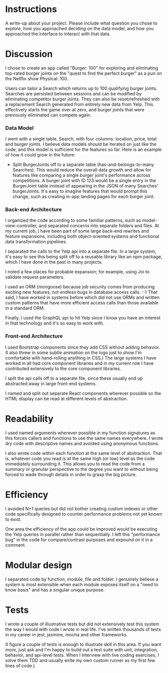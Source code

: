 # Instructions
A write-up about your project. Please include what question you chose to explore, how you approached deciding on the data model, and how you approached the interface to interact with that data.

# Discussion
I chose to create an app called "Burger: 100" for exploring and eliminating top-rated burger joints on the "quest to find the perfect burger" as a pun on the Netflix show Physical: 100.

Users can tailor a Search which returns up to 100 qualifying burger joints. Searches are persisted between sessions and can be modified by eliminating competitor burger joints. They can also be reset/refreshed with a replacement Search generated from entirely new data from Yelp. This effectively starts the game over at zero, and burger joints that were previously eliminated can compete again.

### Data Model
I went with a single table, Search, with four columns: location, price, total and burger joints. I believe data models should be iterated on just like the code, and this model is sufficient for the features so far. Here is an example of how it could grow in the future:
- Split BurgerJoints off to a separate table (has-and-belongs-to-many Searches). This would reduce the overall data growth and allow for features like comparing a single burger joint's performance across competitions. A burger joint with ID 123 would be a single entry in the BurgerJoint table instead of appearing in the JSON of many Searches' burgerJoints. It's easy to imagine features that would prompt this change, such as creating in-app landing pages for each burger joint.

### Back-end Architecture
I organized the code according to some familiar patterns, such as model-view-controller, and separated concerns into separate folders and files. At my current job, I have been part of some large back-end rewrites and feature expansions, including both object-oriented systems and functional data transformation pipelines.

I separated the calls to the Yelp api into a separate file. In a large system, it's easy to see this being split off to a reusable library like an npm package, which I have done in the past in many projects.

I noted a few places for probable expansion; for example, using Joi to validate request parameters.

I used an ORM (mongoose) because job security comes from producing exciting new features, not endless bugs in database access calls. :-) That said, I have worked in systems before which did not use ORMs and written custom patterns that have more efficient access calls than those available in a standard ORM.

Finally, I used the GraphQL api to hit Yelp since I know you have an interest in that technology and it's so easy to work with.

### Front-end Architecture
I used Bootstrap components since they add CSS without adding behavior. (I also threw in some subtle animation on the logo just to show I'm comfortable with hand-rolling anything in CSS.) The large systems I have worked in all had core component libraries and in my current role I have contributed extensively to the core component libraries.

I split the api calls off to a separate file, since these usually end up abstracted away in large front-end systems.

I named and split out separate React components wherever possible so the HTML display can be read at different levels of abstraction.

# Readability
I used named arguments wherever possible in my function signatures as this forces callers and functions to use the same names everywhere. I wrote dry code with descriptive names and avoided using anonymous functions.

I also wrote code within each function at the same level of abstraction. That is, whatever code you read is at the same high (or low) level as the code immediately surrounding it. This allows you to read the code from a summary or granular perspective to the degree you want to without being forced to wade through details in order to grasp the big picture.

# Efficiency
I avoided N+1 queries but did not bother creating custom indexes or other code specifically designed to counter performance problems not yet known to exist.

One area the efficiency of the app could be improved would be executing the Yelp queries in parallel rather than sequentially. I left this "performance bug" in the code for compare/contrast purposes and expound on it in a comment.

# Modular design
I separated code by function, module, file and folder. I genuinely believe a system is most extensible when each module exposes itself on a "need to know basis" and has a singular unique purpose.

# Tests
I wrote a couple of illustrative tests but did not extensively test this system the way I would with code I wrote in real life. I've written thousands of tests in my career in jest, jasmine, mocha and other frameworks.

(I figure a couple of tests is enough to illustrate skill in this area. If you want more, just ask and I'm happy to build out a test suite with unit, integration, behavior, and api-level tests. When I interview with live coding exercises, I solve them TDD and usually write my own custom runner as my first few lines of code.)
